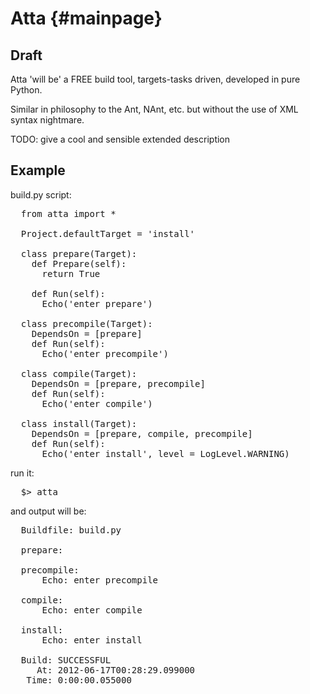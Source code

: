 Atta                                                                 {#mainpage}
====

## Draft
 
Atta 'will be' a FREE build tool, targets-tasks driven, developed in pure Python.

Similar in philosophy to the Ant, NAnt, etc. but without the use of XML syntax nightmare.

TODO: give a cool and sensible extended description 

## Example

build.py script:

<pre>
  from atta import *
  
  Project.defaultTarget = 'install'
  
  class prepare(Target):
    def Prepare(self):
      return True
      
    def Run(self):
      Echo('enter prepare')
    
  class precompile(Target):
    DependsOn = [prepare]
    def Run(self):
      Echo('enter precompile')
  
  class compile(Target):
    DependsOn = [prepare, precompile]
    def Run(self):
      Echo('enter compile')
      
  class install(Target):
    DependsOn = [prepare, compile, precompile]
    def Run(self):
      Echo('enter install', level = LogLevel.WARNING)
</pre>
    
run it:

<pre>
  $> atta
</pre>

and output will be:

<pre>
  Buildfile: build.py
  
  prepare:
  
  precompile:
      Echo: enter precompile
  
  compile:
      Echo: enter compile
  
  install:
      Echo: enter install
  
  Build: SUCCESSFUL
     At: 2012-06-17T00:28:29.099000
   Time: 0:00:00.055000
</pre>
   